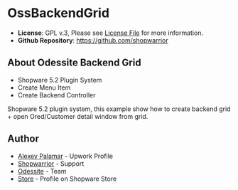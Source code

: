 # OssBackendGrid
- **License**: GPL v.3, Please see [License File](LICENSE) for more information.
- **Github Repository**: <https://github.com/shopwarrior>

## About Odessite Backend Grid
- Shopware 5.2 Plugin System
- Create Menu Item
- Create Backend Controller

Shopware 5.2 plugin system, this example show how to create backend grid + open Ored/Customer detail window from grid.

## Author

* [Alexey Palamar](https://www.upwork.com/o/profiles/users/_~01892f92fc00da0f42/) - Upwork Profile
* [Shopwarrior](http://shopwarrior.net/) - Support
* [Odessite](http://odessite.com.ua/) - Team
* [Store](http://store.shopware.com/odessite.html) - Profile on Shopware Store
